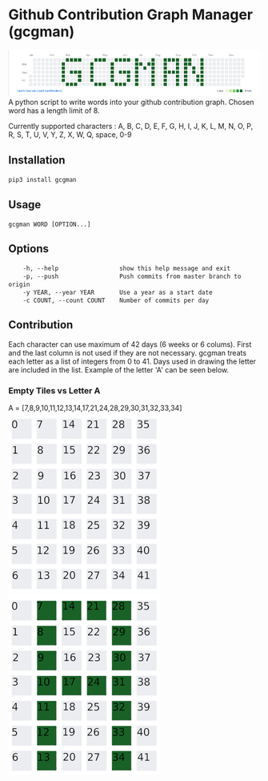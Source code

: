 

# Github Contribution Graph Manager (gcgman)
![ScreenShot](gcgman-screen.png)
A python script to write words into your github contribution graph. Chosen word has a length limit
of 8.

Currently supported characters : 
A, B, C, D, E, F, G, H, I, J, K, L, M, N, O, P, R, S, T, U, V, Y, Z, X, W, Q, space, 0-9

## Installation
`pip3 install gcgman`

## Usage
`gcgman WORD [OPTION...]`

## Options

``` shell
    -h, --help                 show this help message and exit
    -p, --push                 Push commits from master branch to origin
    -y YEAR, --year YEAR       Use a year as a start date
    -c COUNT, --count COUNT    Number of commits per day
```

## Contribution
Each character can use maximum of 42 days (6 weeks or 6 colums). First and the last column is not
used if they are not necessary. gcgman treats each letter as a list of integers from 0 to 41.
Days used in drawing the letter are included in the list. Example of the letter 'A' can be seen
below.

### Empty Tiles vs Letter A
A = [7,8,9,10,11,12,13,14,17,21,24,28,29,30,31,32,33,34]
![Tile](tile-numbers.png) ![A Letter](a-letter.png)
